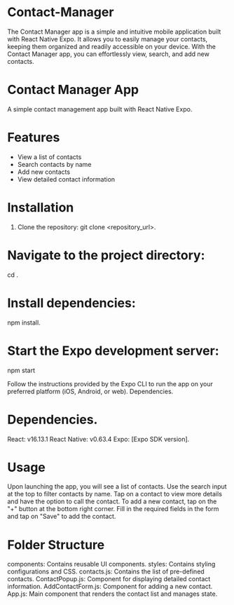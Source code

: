 # Contact-Manager
The Contact Manager app is a simple and intuitive mobile application built with React Native Expo. It allows you to easily manage your contacts, keeping them organized and readily accessible on your device. With the Contact Manager app, you can effortlessly view, search, and add new contacts.

# Contact Manager App
A simple contact management app built with React Native Expo.


# Features
- View a list of contacts
- Search contacts by name
- Add new contacts
- View detailed contact information

# Installation

1. Clone the repository:
 git clone <repository_url>.
 
# Navigate to the project directory:
cd <name of the app>.
 
# Install dependencies:
 npm install.
  
# Start the Expo development server:
npm start

Follow the instructions provided by the Expo CLI to run the app on your preferred platform (iOS, Android, or web).
Dependencies.
  
# Dependencies.
  
React: v16.13.1
React Native: v0.63.4
Expo: [Expo SDK version].
  
# Usage
Upon launching the app, you will see a list of contacts.
Use the search input at the top to filter contacts by name.
Tap on a contact to view more details and have the option to call the contact.
To add a new contact, tap on the "+" button at the bottom right corner.
Fill in the required fields in the form and tap on "Save" to add the contact.

# Folder Structure
components: Contains reusable UI components.
styles: Contains styling configurations and CSS.
contacts.js: Contains the list of pre-defined contacts.
ContactPopup.js: Component for displaying detailed contact information.
AddContactForm.js: Component for adding a new contact.
App.js: Main component that renders the contact list and manages state.
  

